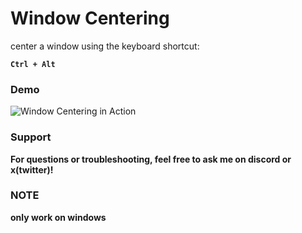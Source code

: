 # Window Centering  

center a window using the keyboard shortcut:  

**`Ctrl + Alt`**  

### Demo  
![Window Centering in Action](https://media3.giphy.com/media/v1.Y2lkPTc5MGI3NjExMXY1YzV3MWc3MW9rdGIxMmhxc2Y0Y243b2hwbmtkbDl3cWcxbnF4diZlcD12MV9pbnRlcm5hbF9naWZfYnlfaWQmY3Q9Zw/2Srn861ReM52WVyxBb/giphy.gif)  

### Support  
**For questions or troubleshooting, feel free to ask me on discord or x(twitter)!**

### NOTE
**only work on windows**
